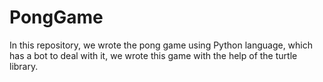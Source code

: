 # PongGame
In this repository, we wrote the pong game using Python language, which has a bot to deal with it, we wrote this game with the help of the turtle library.
